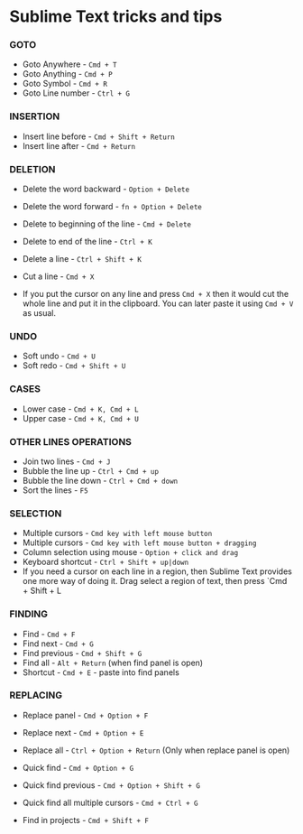 # Sublime Text tricks and tips

### GOTO

* Goto Anywhere - `Cmd + T`
* Goto Anything - `Cmd + P`
* Goto Symbol - `Cmd + R`
* Goto Line number - `Ctrl + G`

### INSERTION

* Insert line before - `Cmd + Shift + Return`
* Insert line after - `Cmd + Return`

### DELETION

* Delete the word backward - `Option + Delete`
* Delete the word forward - `fn + Option + Delete`
* Delete to beginning of the line - `Cmd + Delete`
* Delete to end of the line - `Ctrl + K`

* Delete a line - `Ctrl + Shift + K`
* Cut a line - `Cmd + X`
* If you put the cursor on any line and press `Cmd + X` then it would cut the whole line and put it in the clipboard. You can later paste it using `Cmd + V` as usual.

### UNDO

* Soft undo - `Cmd + U`
* Soft redo - `Cmd + Shift + U`

### CASES

* Lower case - `Cmd + K, Cmd + L`
* Upper case - `Cmd + K, Cmd + U`

### OTHER LINES OPERATIONS

* Join two lines - `Cmd + J`
* Bubble the line up - `Ctrl + Cmd + up`
* Bubble the line down - `Ctrl + Cmd + down`
* Sort the lines - `F5`

### SELECTION

* Multiple cursors - `Cmd key with left mouse button`
* Multiple cursors - `Cmd key with left mouse button + dragging`
* Column selection using mouse - `Option + click and drag`
* Keyboard shortcut - `Ctrl + Shift + up|down`
* If you need a cursor on each line in a region, then Sublime Text provides one
more way of doing it. Drag select a region of text, then press `Cmd + Shift + L

### FINDING

* Find - `Cmd + F`
* Find next - `Cmd + G`
* Find previous - `Cmd + Shift + G`
* Find all - `Alt + Return` (when find panel is open)
* Shortcut - `Cmd + E` - paste into find panels

### REPLACING

* Replace panel - `Cmd + Option + F`
* Replace next - `Cmd + Option + E`
* Replace all - `Ctrl + Option + Return` (Only when replace panel
  is open)

* Quick find - `Cmd + Option + G`
* Quick find previous - `Cmd + Option + Shift + G`
* Quick find all multiple cursors - `Cmd + Ctrl + G`

* Find in projects - `Cmd + Shift + F`